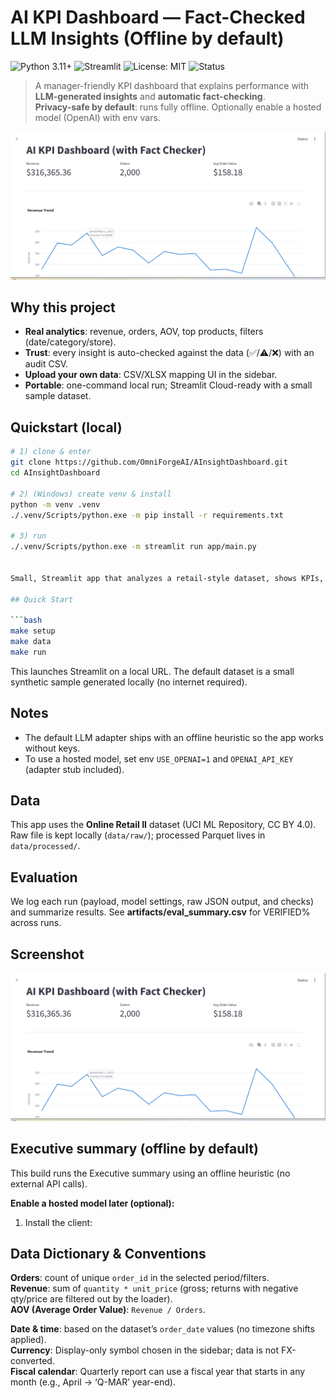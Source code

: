 # AI KPI Dashboard — Fact-Checked LLM Insights (Offline by default)

![Python 3.11+](https://img.shields.io/badge/Python-3.11%2B-blue)
![Streamlit](https://img.shields.io/badge/Streamlit-1.x-FF4B4B?logo=streamlit&logoColor=white)
![License: MIT](https://img.shields.io/badge/License-MIT-green)
![Status](https://img.shields.io/badge/Status-Active-brightgreen)

> A manager-friendly KPI dashboard that explains performance with **LLM-generated insights** and **automatic fact-checking**.  
> **Privacy-safe by default**: runs fully offline. Optionally enable a hosted model (OpenAI) with env vars.

<!-- Screenshot -->
<p align="center">
  <img src="artifacts/dashboard_realdata.png" alt="Dashboard screenshot" width="900"/>
</p>

## Why this project
- **Real analytics**: revenue, orders, AOV, top products, filters (date/category/store).
- **Trust**: every insight is auto-checked against the data (✅/⚠️/❌) with an audit CSV.
- **Upload your own data**: CSV/XLSX mapping UI in the sidebar.
- **Portable**: one-command local run; Streamlit Cloud-ready with a small sample dataset.

## Quickstart (local)
```bash
# 1) clone & enter
git clone https://github.com/OmniForgeAI/AInsightDashboard.git
cd AInsightDashboard

# 2) (Windows) create venv & install
python -m venv .venv
./.venv/Scripts/python.exe -m pip install -r requirements.txt

# 3) run
./.venv/Scripts/python.exe -m streamlit run app/main.py


Small, Streamlit app that analyzes a retail-style dataset, shows KPIs, and generates **AI insights** that are **fact-checked** against the data.

## Quick Start

```bash
make setup
make data
make run
```

This launches Streamlit on a local URL. The default dataset is a small synthetic sample generated locally (no internet required).

## Notes
- The default LLM adapter ships with an offline heuristic so the app works without keys.
- To use a hosted model, set env `USE_OPENAI=1` and `OPENAI_API_KEY` (adapter stub included).

## Data
This app uses the **Online Retail II** dataset (UCI ML Repository, CC BY 4.0).  
Raw file is kept locally (`data/raw/`); processed Parquet lives in `data/processed/`.

## Evaluation
We log each run (payload, model settings, raw JSON output, and checks) and summarize results.
See **artifacts/eval_summary.csv** for VERIFIED% across runs.

## Screenshot
![Dashboard](artifacts/dashboard_realdata.png)

## Executive summary (offline by default)

This build runs the Executive summary using an offline heuristic (no external API calls).

**Enable a hosted model later (optional):**

1) Install the client:

## Data Dictionary & Conventions

**Orders**: count of unique `order_id` in the selected period/filters.  
**Revenue**: sum of `quantity * unit_price` (gross; returns with negative qty/price are filtered out by the loader).  
**AOV (Average Order Value)**: `Revenue / Orders`.

**Date & time**: based on the dataset’s `order_date` values (no timezone shifts applied).  
**Currency**: Display-only symbol chosen in the sidebar; data is not FX-converted.  
**Fiscal calendar**: Quarterly report can use a fiscal year that starts in any month (e.g., April → ‘Q-MAR’ year-end).
